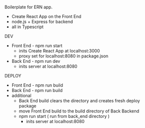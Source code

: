 Boilerplate for ERN app.

- Create React App on the Front End
- node.js + Express for backend
- all in Typescript

DEV
- Front End - npm run start
  - inits Create React App at localhost:3000
  - proxy set for localhost:8080 in package.json
- Back End - npm run dev
  - inits server at localhost:8080

DEPLOY
- Front End - npm run build
- Back End - npm run build
- additional
  - Back End build clears the directory and creates fresh deploy package
  - move Front End build to the build directory of Back Backend
  - npm run start ( run from back_end directory )
    - inits server at localhost:8080
